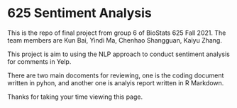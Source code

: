 # 625 Sentiment Analysis
This is the repo of final project from group 6 of BioStats 625 Fall 2021. The team members are Kun Bai, Yindi Ma, Chenhao Shangguan, Kaiyu Zhang. 

This project is aim to using the NLP approach to conduct sentiment analysis for comments in Yelp. 

There are two main docoments for reviewing, one is the coding document written in pyhon, and another one is analyis report written in R Markdown. 

Thanks for taking your time viewing this page.
